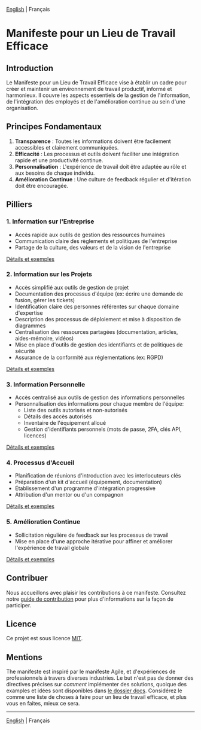 [English](README.md) | Français 

# Manifeste pour un Lieu de Travail Efficace

## Introduction

Le Manifeste pour un Lieu de Travail Efficace vise à établir un cadre pour créer et maintenir un environnement de travail productif, informé et harmonieux. Il couvre les aspects essentiels de la gestion de l'information, de l'intégration des employés et de l'amélioration continue au sein d'une organisation.

## Principes Fondamentaux

1. **Transparence** : Toutes les informations doivent être facilement accessibles et clairement communiquées.
2. **Efficacité** : Les processus et outils doivent faciliter une intégration rapide et une productivité continue.
3. **Personnalisation** : L'expérience de travail doit être adaptée au rôle et aux besoins de chaque individu.
4. **Amélioration Continue** : Une culture de feedback régulier et d'itération doit être encouragée.

## Pilliers

### 1. Information sur l'Entreprise
- Accès rapide aux outils de gestion des ressources humaines
- Communication claire des règlements et politiques de l'entreprise
- Partage de la culture, des valeurs et de la vision de l'entreprise

[Détails et exemples](docs/fr/company-information.md)

### 2. Information sur les Projets
- Accès simplifié aux outils de gestion de projet
- Documentation des processus d'équipe (ex: écrire une demande de fusion, gérer les tickets)
- Identification claire des personnes référentes sur chaque domaine d'expertise
- Description des processus de déploiement et mise à disposition de diagrammes
- Centralisation des ressources partagées (documentation, articles, aides-mémoire, vidéos)
- Mise en place d'outils de gestion des identifiants et de politiques de sécurité
- Assurance de la conformité aux réglementations (ex: RGPD)

[Détails et exemples](docs/fr/project-information.md)

### 3. Information Personnelle
- Accès centralisé aux outils de gestion des informations personnelles
- Personnalisation des informations pour chaque membre de l'équipe:
    - Liste des outils autorisés et non-autorisés
    - Détails des accès autorisés
    - Inventaire de l'équipement alloué
    - Gestion d'identifiants personnels (mots de passe, 2FA, clés API, licences)

[Détails et exemples](docs/fr/personal-information.md)

### 4. Processus d'Accueil
- Planification de réunions d'introduction avec les interlocuteurs clés
- Préparation d'un kit d'accueil (équipement, documentation)
- Établissement d'un programme d'intégration progressive
- Attribution d'un mentor ou d'un compagnon

[Détails et exemples](docs/fr/welcome-process.md)

### 5. Amélioration Continue
- Sollicitation régulière de feedback sur les processus de travail
- Mise en place d'une approche itérative pour affiner et améliorer l'expérience de travail globale

[Détails et exemples](docs/fr/continuous-improvement.md)

## Contribuer

Nous accueillons avec plaisir les contributions à ce manifeste. Consultez notre [guide de contribution](CONTRIBUTING.md) pour plus d'informations sur la façon de participer.

## Licence

Ce projet est sous licence [MIT](LICENSE).

## Mentions
The manifeste est inspiré par le manifeste Agile, et d'expériences de professionnels à travers diverses industries.
Le but n'est pas de donner des directives précises sur _comment_ implémenter des solutions, quoique des examples et idées sont disponibles dans [le dossier docs](docs/fr). Considérez le comme une liste de choses à faire pour un lieu de travail efficace, et plus vous en faites, mieux ce sera.

---

[English](README.md) | Français 
